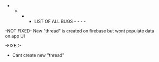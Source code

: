 - - - - LIST OF ALL BUGS - - - -

-NOT FIXED-
New "thread" is created on firebase but wont populate data on app UI






-FIXED-
- Cant create new "thread"
